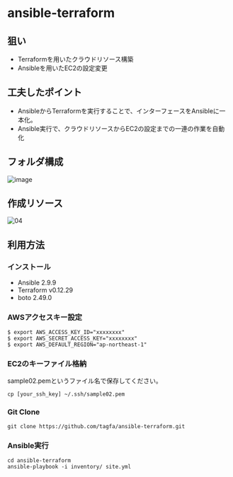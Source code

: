 # ansible-terraform

## 狙い
 - Terraformを用いたクラウドリソース構築
 - Ansibleを用いたEC2の設定変更
 
## 工夫したポイント
 - AnsibleからTerraformを実行することで、インターフェースをAnsibleに一本化。
 - Ansible実行で、クラウドリソースからEC2の設定までの一連の作業を自動化
 
## フォルダ構成
![image](https://user-images.githubusercontent.com/28664816/89120369-c88aca80-d4f0-11ea-9231-bbf6b33429e2.png)
 
## 作成リソース
![04](https://user-images.githubusercontent.com/28664816/89118541-55c62300-d4e1-11ea-9f59-29c440bd6ae6.jpg)

## 利用方法
### インストール
- Ansible 2.9.9
- Terraform v0.12.29
- boto 2.49.0

### AWSアクセスキー設定

```
$ export AWS_ACCESS_KEY_ID="xxxxxxxx"
$ export AWS_SECRET_ACCESS_KEY="xxxxxxxx"
$ export AWS_DEFAULT_REGION="ap-northeast-1"
```
### EC2のキーファイル格納
sample02.pemというファイル名で保存してください。
```
cp [your_ssh_key] ~/.ssh/sample02.pem
```

### Git Clone
```
git clone https://github.com/tagfa/ansible-terraform.git
```
### Ansible実行
```
cd ansible-terraform
ansible-playbook -i inventory/ site.yml
```
